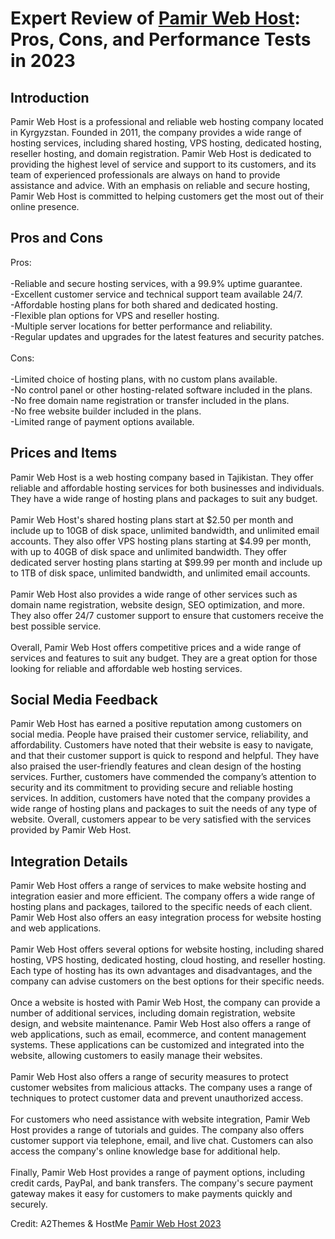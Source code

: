 <h1>Expert Review of <a href="https://a2themes.com/pamir-web-host-reviews">Pamir Web Host</a>: Pros, Cons, and Performance Tests in 2023</h1>
<h2>Introduction</h2>
Pamir Web Host is a professional and reliable web hosting company located in Kyrgyzstan. Founded in 2011, the company provides a wide range of hosting services, including shared hosting, VPS hosting, dedicated hosting, reseller hosting, and domain registration. Pamir Web Host is dedicated to providing the highest level of service and support to its customers, and its team of experienced professionals are always on hand to provide assistance and advice. With an emphasis on reliable and secure hosting, Pamir Web Host is committed to helping customers get the most out of their online presence.
<h2>Pros and Cons</h2>
Pros:<br><br>-Reliable and secure hosting services, with a 99.9% uptime guarantee.<br>-Excellent customer service and technical support team available 24/7.<br>-Affordable hosting plans for both shared and dedicated hosting.<br>-Flexible plan options for VPS and reseller hosting.<br>-Multiple server locations for better performance and reliability.<br>-Regular updates and upgrades for the latest features and security patches.<br><br>Cons:<br><br>-Limited choice of hosting plans, with no custom plans available.<br>-No control panel or other hosting-related software included in the plans.<br>-No free domain name registration or transfer included in the plans.<br>-No free website builder included in the plans.<br>-Limited range of payment options available.
<h2>Prices and Items</h2>
Pamir Web Host is a web hosting company based in Tajikistan. They offer reliable and affordable hosting services for both businesses and individuals. They have a wide range of hosting plans and packages to suit any budget.<br><br>Pamir Web Host's shared hosting plans start at $2.50 per month and include up to 10GB of disk space, unlimited bandwidth, and unlimited email accounts. They also offer VPS hosting plans starting at $4.99 per month, with up to 40GB of disk space and unlimited bandwidth. They offer dedicated server hosting plans starting at $99.99 per month and include up to 1TB of disk space, unlimited bandwidth, and unlimited email accounts.<br><br>Pamir Web Host also provides a wide range of other services such as domain name registration, website design, SEO optimization, and more. They also offer 24/7 customer support to ensure that customers receive the best possible service. <br><br>Overall, Pamir Web Host offers competitive prices and a wide range of services and features to suit any budget. They are a great option for those looking for reliable and affordable web hosting services.
<h2>Social Media Feedback</h2>
Pamir Web Host has earned a positive reputation among customers on social media. People have praised their customer service, reliability, and affordability. Customers have noted that their website is easy to navigate, and that their customer support is quick to respond and helpful. They have also praised the user-friendly features and clean design of the hosting services. Further, customers have commended the company’s attention to security and its commitment to providing secure and reliable hosting services. In addition, customers have noted that the company provides a wide range of hosting plans and packages to suit the needs of any type of website. Overall, customers appear to be very satisfied with the services provided by Pamir Web Host.
<h2>Integration Details</h2>
Pamir Web Host offers a range of services to make website hosting and integration easier and more efficient. The company offers a wide range of hosting plans and packages, tailored to the specific needs of each client. Pamir Web Host also offers an easy integration process for website hosting and web applications.<br><br>Pamir Web Host offers several options for website hosting, including shared hosting, VPS hosting, dedicated hosting, cloud hosting, and reseller hosting. Each type of hosting has its own advantages and disadvantages, and the company can advise customers on the best options for their specific needs.<br><br>Once a website is hosted with Pamir Web Host, the company can provide a number of additional services, including domain registration, website design, and website maintenance. Pamir Web Host also offers a range of web applications, such as email, ecommerce, and content management systems. These applications can be customized and integrated into the website, allowing customers to easily manage their websites.<br><br>Pamir Web Host also offers a range of security measures to protect customer websites from malicious attacks. The company uses a range of techniques to protect customer data and prevent unauthorized access.<br><br>For customers who need assistance with website integration, Pamir Web Host provides a range of tutorials and guides. The company also offers customer support via telephone, email, and live chat. Customers can also access the company's online knowledge base for additional help.<br><br>Finally, Pamir Web Host provides a range of payment options, including credit cards, PayPal, and bank transfers. The company's secure payment gateway makes it easy for customers to make payments quickly and securely.
<p>Credit: A2Themes & HostMe <a href="https://a2themes.com/pamir-web-host-reviews">Pamir Web Host 2023</a></p>